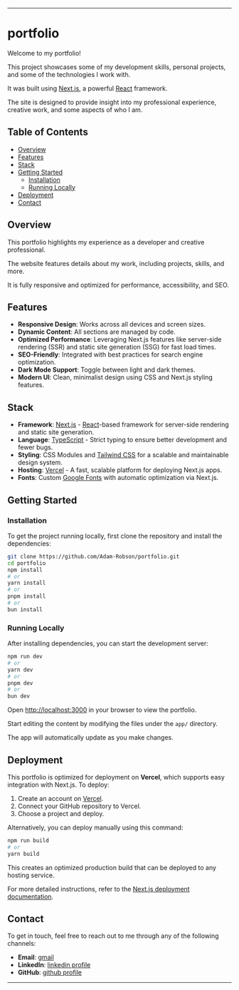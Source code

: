 ____________

# portfolio

Welcome to my portfolio!

This project showcases some of my development skills, personal projects, and some of the technologies I work with.

It was built using [Next.js](https://nextjs.org/), a powerful [React](https://react.dev/) framework.

The site is designed to provide insight into my professional experience, creative work, and some aspects of who I am.

## Table of Contents

- [Overview](#overview)
- [Features](#features)
- [Stack](#stack)
- [Getting Started](#getting-started)
  - [Installation](#installation)
  - [Running Locally](#running-locally)
- [Deployment](#deployment)
- [Contact](#contact)

## Overview

This portfolio highlights my experience as a developer and creative professional.

The website features details about my work, including projects, skills, and more.

It is fully responsive and optimized for performance, accessibility, and SEO.

## Features

- **Responsive Design**: Works across all devices and screen sizes.
- **Dynamic Content**: All sections are managed by code.
- **Optimized Performance**: Leveraging Next.js features like server-side rendering (SSR) and static site generation (SSG) for fast load times.
- **SEO-Friendly**: Integrated with best practices for search engine optimization.
- **Dark Mode Support**: Toggle between light and dark themes.
- **Modern UI**: Clean, minimalist design using CSS and Next.js styling features.

## Stack

- **Framework**: [Next.js](https://nextjs.org/) - [React](https://react.dev/)-based framework for server-side rendering and static site generation.
- **Language**: [TypeScript](https://www.typescriptlang.org/) - Strict typing to ensure better development and fewer bugs.
- **Styling**: CSS Modules and [Tailwind CSS](https://tailwindcss.com/) for a scalable and maintainable design system.
- **Hosting**: [Vercel](https://vercel.com) - A fast, scalable platform for deploying Next.js apps.
- **Fonts**: Custom [Google Fonts](https://fonts.google.com/) with automatic optimization via Next.js.

## Getting Started

### Installation

To get the project running locally, first clone the repository and install the dependencies:

```bash
git clone https://github.com/Adam-Robson/portfolio.git
cd portfolio
npm install
# or
yarn install
# or
pnpm install
# or
bun install
```

### Running Locally

After installing dependencies, you can start the development server:

```bash
npm run dev
# or
yarn dev
# or
pnpm dev
# or
bun dev
```

Open [http://localhost:3000](http://localhost:3000) in your browser to view the portfolio.

Start editing the content by modifying the files under the `app/` directory.

The app will automatically update as you make changes.

## Deployment

This portfolio is optimized for deployment on **Vercel**, which supports easy integration with Next.js. To deploy:

1. Create an account on [Vercel](https://vercel.com/).
2. Connect your GitHub repository to Vercel.
3. Choose a project and deploy.

Alternatively, you can deploy manually using this command:

```bash
npm run build
# or
yarn build
```

This creates an optimized production build that can be deployed to any hosting service.

For more detailed instructions, refer to the [Next.js deployment documentation](https://nextjs.org/docs/deployment).

## Contact

To get in touch, feel free to reach out to me through any of the following channels:

- **Email**: [gmail](mailto:adamrayrobson@gmail.com)
- **LinkedIn**: [linkedin profile](https://www.linkedin.com/in/adamrayrobson)
- **GitHub**: [github profile](https://github.com/Adam-Robson)

_____________
